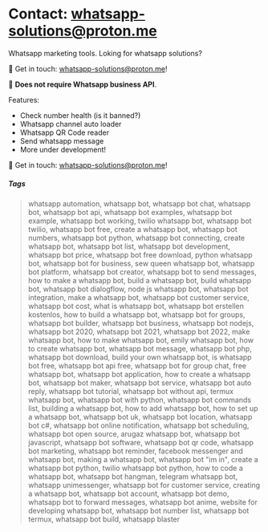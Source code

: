 # Contact: whatsapp-solutions@proton.me

Whatsapp marketing tools. Loking for whatsapp solutions? 

📧 Get in touch: whatsapp-solutions@proton.me! 

🚀 **Does not require Whatsapp business API**. 

Features:

- Check number health (is it banned?)
- Whatsapp channel auto loader
- Whatsapp QR Code reader
- Send whatsapp message
- More under development!

📧 Get in touch: whatsapp-solutions@proton.me! 

##### Tags
> whatsapp automation, whatsapp bot, whatsapp bot chat, whatsapp bot, whatsapp bot api, whatsapp bot examples, whatsapp bot example, whatsapp bot working, twilio whatsapp bot, whatsapp bot twilio, whatsapp bot free, create a whatsapp bot, whatsapp bot numbers, whatsapp bot python, whatsapp bot connecting, create whatsapp bot, whatsapp bot list, whatsapp bot development, whatsapp bot price, whatsapp bot free download, python whatsapp bot, whatsapp bot for business, sew queen whatsapp bot, whatsapp bot platform, whatsapp bot creator, whatsapp bot to send messages, how to make a whatsapp bot, build a whatsapp bot, build whatsapp bot, whatsapp bot dialogflow, node js whatsapp bot, whatsapp bot integration, make a whatsapp bot, whatsapp bot customer service, whatsapp bot cost, what is whatsapp bot, whatsapp bot erstellen kostenlos, how to build a whatsapp bot, whatsapp bot for groups, whatsapp bot builder, whatsapp bot business, whatsapp bot nodejs, whatsapp bot 2020, whatsapp bot 2021, whatsapp bot 2022, make whatsapp bot, how to make whatsapp bot, emily whatsapp bot, how to create whatsapp bot, whatsapp bot message, whatsapp bot php, whatsapp bot download, build your own whatsapp bot, is whatsapp bot free, whatsapp bot api free, whatsapp bot for group chat, free whatsapp bot, whatsapp bot application, how to create a whatsapp bot, whatsapp bot maker, whatsapp bot service, whatsapp bot auto reply, whatsapp bot tutorial, whatsapp bot without api, termux whatsapp bot, whatsapp bot with python, whatsapp bot commands list, building a whatsapp bot, how to add whatsapp bot, how to set up a whatsapp bot, whatsapp bot uk, whatsapp bot location, whatsapp bot c#, whatsapp bot online notification, whatsapp bot scheduling, whatsapp bot open source, arugaz whatsapp bot, whatsapp bot javascript, whatsapp bot software, whatsapp bot qr code, whatsapp bot marketing, whatsapp bot reminder, facebook messenger and whatsapp bot, making a whatsapp bot, whatsapp bot "im in", create a whatsapp bot python, twilio whatsapp bot python, how to code a whatsapp bot, whatsapp bot hangman, telegram whatsapp bot, whatsapp unimessenger, whatsapp bot for customer service, creating a whatsapp bot, whatsapp bot account, whatsapp bot demo, whatsapp bot to forward messages, whatsapp bot anime, website for developing whatsapp bot, whatsapp bot number list, whatsapp bot termux, whatsapp bot build, whatsapp blaster